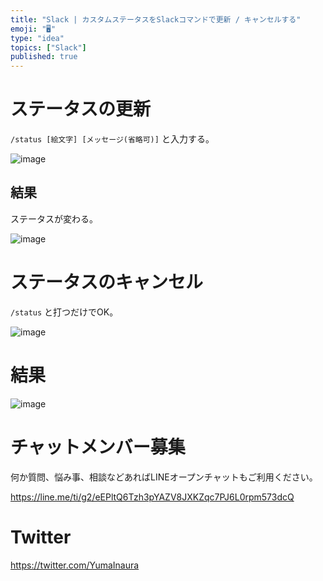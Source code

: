 ```yaml
---
title: "Slack | カスタムステータスをSlackコマンドで更新 / キャンセルする"
emoji: "🖥"
type: "idea"
topics: ["Slack"]
published: true
---
```


# ステータスの更新

`/status [絵文字] [メッセージ(省略可)]` と入力する。

![image](https://qiita-image-store.s3.amazonaws.com/0/89618/bdb05460-848a-2243-f906-0da5c8fbf2f4.png)

## 結果

ステータスが変わる。

![image](https://qiita-image-store.s3.amazonaws.com/0/89618/d1a9d80a-414e-3e34-1dd5-18fca50e8472.png)

# ステータスのキャンセル

`/status` と打つだけでOK。

![image](https://qiita-image-store.s3.amazonaws.com/0/89618/16348bf7-6594-c19a-06fe-e410cc9c19e6.png)

# 結果

![image](https://qiita-image-store.s3.amazonaws.com/0/89618/267411b5-3101-d697-a09a-ae26b04defec.png)








<!-- Update From Qiita API -->

# チャットメンバー募集


何か質問、悩み事、相談などあればLINEオープンチャットもご利用ください。

https://line.me/ti/g2/eEPltQ6Tzh3pYAZV8JXKZqc7PJ6L0rpm573dcQ





# Twitter


https://twitter.com/YumaInaura


<!-- Update From Qiita API -->


